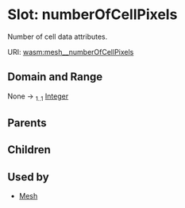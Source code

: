 
# Slot: numberOfCellPixels


Number of cell data attributes.

URI: [wasm:mesh__numberOfCellPixels](https://w3id.org/itk/wasmmesh__numberOfCellPixels)


## Domain and Range

None &#8594;  <sub>1..1</sub> [Integer](types/Integer.md)

## Parents


## Children


## Used by

 * [Mesh](Mesh.md)
